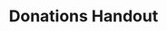 ---
layout: "donations-handout"
title: "Donations Handout"
page_title: "Donations Handout"
permalink: "donations/handout/index.html"
stylesheets: ["donations/handout.css", "donations/handout-mobile.css"]
meta_description: "Information on how to donate to Crossing All Borders Ministries."
updated: "2025-9-12"
---
